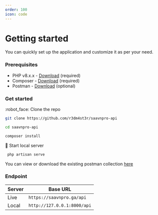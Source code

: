 ```yaml
---
order: 100
icon: code
---
```


# Getting started
You can quickly set up the application and customize it as per your need.

### Prerequisites
- PHP v8.x.x - [Download](https://www.apachefriends.org/download.html) (required)
- Composer - [Download](https://getcomposer.org/) (required)
- Postman - [Download](https://www.postman.com/) (optional)

### Get started

:robot_face: Clone the repo

  ```sh
  git clone https://github.com/r3dm4st3r/saavnpro-api

  cd saavnpro-api
  
  composer install
  ```

:eyes: Start local server

  ```sh
   php artisan serve
  ```

You can view or download the existing postman collection [here](https://r3dm4st3rs.postman.co/workspace/e50a9b9f-ceb6-42c5-82fa-f6f8a4c2f5f8/overview)

### Endpoint

| Server | Base URL                          |
|--------|-----------------------------------|
| Live   | ``` https://saavnpro.ga/api ```   |
| Local  | ``` http://127.0.0.1:8000/api ``` |
